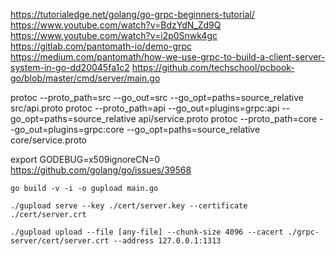 https://tutorialedge.net/golang/go-grpc-beginners-tutorial/
https://www.youtube.com/watch?v=BdzYdN_Zd9Q
https://www.youtube.com/watch?v=i2p0Snwk4gc
https://gitlab.com/pantomath-io/demo-grpc
https://medium.com/pantomath/how-we-use-grpc-to-build-a-client-server-system-in-go-dd20045fa1c2
https://github.com/techschool/pcbook-go/blob/master/cmd/server/main.go

protoc --proto_path=src --go_out=src --go_opt=paths=source_relative  src/api.proto
protoc --proto_path=api --go_out=plugins=grpc:api --go_opt=paths=source_relative api/service.proto
protoc --proto_path=core --go_out=plugins=grpc:core --go_opt=paths=source_relative core/service.proto


export GODEBUG=x509ignoreCN=0
https://github.com/golang/go/issues/39568
```shell script
go build -v -i -o gupload main.go

./gupload serve --key ./cert/server.key --certificate ./cert/server.crt

./gupload upload --file [any-file] --chunk-size 4096 --cacert ./grpc-server/cert/server.crt --address 127.0.0.1:1313
```
